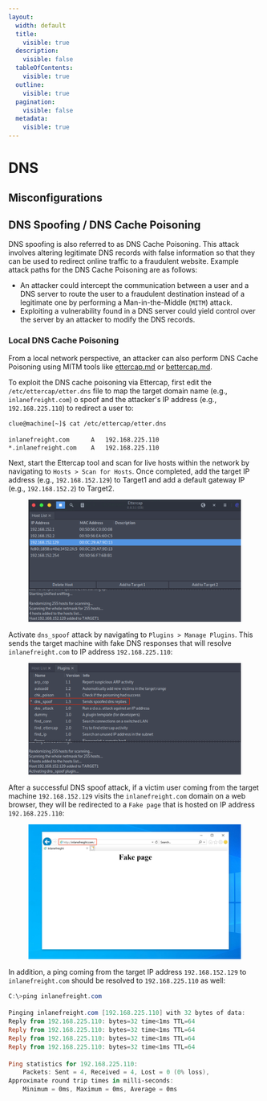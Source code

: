 ```yaml
---
layout:
  width: default
  title:
    visible: true
  description:
    visible: false
  tableOfContents:
    visible: true
  outline:
    visible: true
  pagination:
    visible: false
  metadata:
    visible: true
---
```


# DNS

## Misconfigurations



## DNS Spoofing / DNS Cache Poisoning

DNS spoofing is also referred to as DNS Cache Poisoning. This attack involves altering legitimate DNS records with false information so that they can be used to redirect online traffic to a fraudulent website. Example attack paths for the DNS Cache Poisoning are as follows:

* An attacker could intercept the communication between a user and a DNS server to route the user to a fraudulent destination instead of a legitimate one by performing a Man-in-the-Middle (`MITM`) attack.
* Exploiting a vulnerability found in a DNS server could yield control over the server by an attacker to modify the DNS records.

### **Local DNS Cache Poisoning**

From a local network perspective, an attacker can also perform DNS Cache Poisoning using MITM tools like [ettercap.md](../../../toolbox/tooling/ettercap.md "mention") or [bettercap.md](../../../toolbox/tooling/bettercap.md "mention").

To exploit the DNS cache poisoning via Ettercap, first edit the `/etc/ettercap/etter.dns` file to map the target domain name (e.g., `inlanefreight.com`) o spoof and the attacker's IP address (e.g., `192.168.225.110`) to redirect a user to:

```shell-session
clue@machine[~]$ cat /etc/ettercap/etter.dns

inlanefreight.com      A   192.168.225.110
*.inlanefreight.com    A   192.168.225.110
```

Next, start the Ettercap tool and scan for live hosts within the network by navigating to `Hosts > Scan for Hosts`. Once completed, add the target IP address (e.g., `192.168.152.129`) to Target1 and add a default gateway IP (e.g., `192.168.152.2`) to Target2.

<figure><img src="../../../.gitbook/assets/image (8).png" alt=""><figcaption></figcaption></figure>

Activate `dns_spoof` attack by navigating to `Plugins > Manage Plugins`. This sends the target machine with fake DNS responses that will resolve `inlanefreight.com` to IP address `192.168.225.110`:

<figure><img src="../../../.gitbook/assets/image (9).png" alt=""><figcaption></figcaption></figure>

After a successful DNS spoof attack, if a victim user coming from the target machine `192.168.152.129` visits the `inlanefreight.com` domain on a web browser, they will be redirected to a `Fake page` that is hosted on IP address `192.168.225.110`:

<figure><img src="../../../.gitbook/assets/image (10).png" alt=""><figcaption></figcaption></figure>

In addition, a ping coming from the target IP address `192.168.152.129` to `inlanefreight.com` should be resolved to `192.168.225.110` as well:

```powershell
C:\>ping inlanefreight.com

Pinging inlanefreight.com [192.168.225.110] with 32 bytes of data:
Reply from 192.168.225.110: bytes=32 time<1ms TTL=64
Reply from 192.168.225.110: bytes=32 time<1ms TTL=64
Reply from 192.168.225.110: bytes=32 time<1ms TTL=64
Reply from 192.168.225.110: bytes=32 time<1ms TTL=64

Ping statistics for 192.168.225.110:
    Packets: Sent = 4, Received = 4, Lost = 0 (0% loss),
Approximate round trip times in milli-seconds:
    Minimum = 0ms, Maximum = 0ms, Average = 0ms
```

